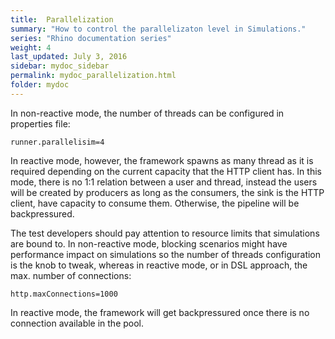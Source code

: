 ```yaml
---
title:  Parallelization
summary: "How to control the parallelizaton level in Simulations."
series: "Rhino documentation series"
weight: 4
last_updated: July 3, 2016
sidebar: mydoc_sidebar
permalink: mydoc_parallelization.html
folder: mydoc
---
```


In non-reactive mode, the number of threads can be configured in properties file:

```
runner.parallelisim=4
```

In reactive mode, however, the framework spawns as many thread as it is required depending on the current capacity that the HTTP client has. In this mode, there is no 1:1 relation between a user and thread, instead the users will be created by producers as long as the consumers, the sink is the HTTP client, have capacity to consume them.  Otherwise, the pipeline will be backpressured. 

The test developers should pay attention to resource limits that simulations are bound to. In non-reactive mode, blocking scenarios might have performance impact on simulations so the number of threads configuration is the knob to tweak, whereas in reactive mode, or in DSL approach, the max. number of connections:

```
http.maxConnections=1000
```

In reactive mode, the framework will get backpressured once there is no connection available in the pool. 
